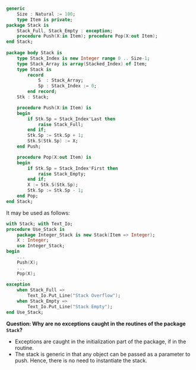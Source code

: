 ```ada
generic
	Size : Natural := 100;
	type Item is private;
package Stack is
	Stack_Full, Stack_Empty : exception;
	procedure Push(X:in Item); procedure Pop(X:out Item);
end Stack;
	
package body Stack is
	type Stack_Index is new Integer range 0 .. Size-1;
	type Stack_Array is array(Stacked_Index) of Item;
	type Stack is
		record
			S  : Stack_Array;
			Sp : Stack_Index := 0;
		end record;
	Stk : Stack;

	procedure Push(X:in Item) is
	begin
		if Stk.Sp = Stack_Index'Last then
			raise Stack_Full;
		end if;
		Stk.Sp := Stk.Sp + 1;
		Stk.S(Stk.Sp) := X;
	end Push;

	procedure Pop(X:out Item) is
	begin
		if Stk.Sp = Stack_Index'First then
			raise Stack_Empty;
		end if;
		X := Stk.S(Stk.Sp);
		Stk.Sp := Stk.Sp - 1;
	end Pop;
end Stack;
```
It may be used as follows:
```ada
with Stack; with Text_Io;
procedure Use_Stack is
	package Integer_Stack is new Stack(Item => Integer);
	X : Integer;
	use Integer_Stack;
begin
	...
	Push(X);
	...
	Pop(X);
	...
exception
	when Stack_Full =>
		Text_Io.Put_Line("Stack Overflow");
	when Stack_Empty =>
		Text_Io.Put_Line("Stack Empty");
end Use_Stack;
```

**Question: Why are no exceptions caught in the routines of the package `Stack`?**

- Exceptions are caught in the initialization part of the package, if in the routine. 
- The stack is generic in that any object can be passed as a parameter to push. Hence, there is no need to instantiate the stack. 